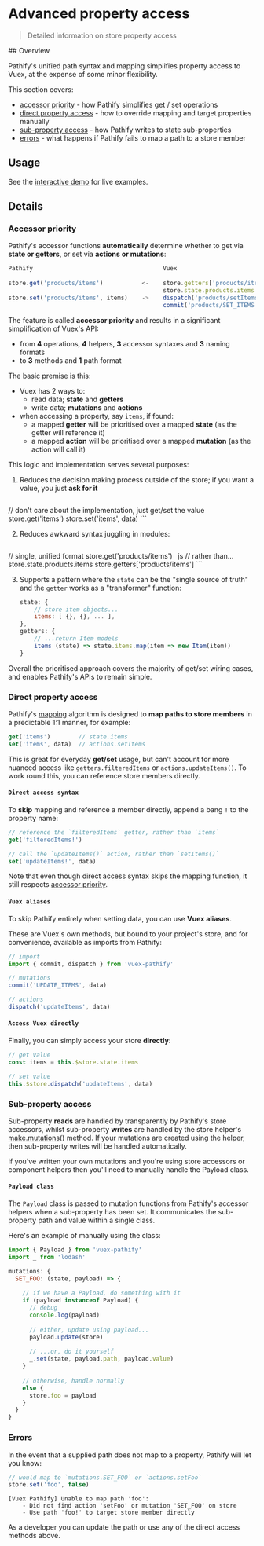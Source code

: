 # Advanced property access

> Detailed information on store property access

## Overview

Pathify's unified path syntax and mapping simplifies property access to Vuex, at the expense of some minor flexibility.

This section covers:

- [accessor priority](#accessor-priority) - how Pathify simplifies get / set operations
- [direct property access](#direct-property-access) - how to override mapping and target properties manually
- [sub-property access](#sub-property-access) - how Pathify writes to state sub-properties
- [errors](#errors) - what happens if Pathify fails to map a path to a store member


## Usage

See the [interactive demo](https://codesandbox.io/s/github/davestewart/vuex-pathify/tree/master/demo?initialpath=api/properties) for live examples.

## Details

### Accessor priority

Pathify's accessor functions **automatically** determine whether to get via **state or getters**, or set via **actions or mutations**:

```js
Pathify                                     Vuex
      
store.get('products/items')           <-    store.getters['products/items']
                                            store.state.products.items
store.set('products/items', items)    ->    dispatch('products/setItems', items)
                                            commit('products/SET_ITEMS', items)
```

The feature is called **accessor priority** and results in a significant simplification of Vuex's API:
 
- from **4** operations, **4** helpers, **3** accessor syntaxes and **3** naming formats
- to **3** methods and **1** path format



The basic premise is this:

- Vuex has 2 ways to:
    - read data; **state** and **getters**
    - write data; **mutations** and **actions**
- when accessing a property, say `items`, if found:
    - a mapped **getter** will be prioritised over a mapped **state** (as the getter will reference it)
    - a mapped **action** will be prioritised over a mapped **mutation** (as the action will call it) 


This logic and implementation serves several purposes:

1. Reduces the decision making process outside of the store; if you want a value, you just **ask for it**

    ```js
// don't care about the implementation, just get/set the value
store.get('items')
store.set('items', data)
    ```

2. Reduces awkward syntax juggling in modules:

    ```js
// single, unified format
store.get('products/items')
    ```
    ```js
// rather than...
store.state.products.items
store.getters['products/items']
    ```

3. Supports a pattern where the `state` can be the "single source of truth" and the `getter` works as a "transformer" function:

    ```js
    state: {
        // store item objects...
        items: [ {}, {}, ... ],
    },
    getters: {
        // ...return Item models
        items (state) => state.items.map(item => new Item(item))
    }
    ```

Overall the prioritised approach covers the majority of get/set wiring cases, and enables Pathify's APIs to remain simple.



### Direct property access

Pathify's [mapping](/guide/mapping.md) algorithm is designed to **map paths to store members** in a predictable 1:1 manner, for example:

```js
get('items')        // state.items
set('items', data)  // actions.setItems
```

This is great for everyday **get/set** usage, but can't account for more nuanced access like `getters.filteredItems` or `actions.updateItems()`. To work round this, you can reference store members directly.

#### `Direct access syntax`

To **skip** mapping and reference a member directly, append a bang `!` to the property name:

```js
// reference the `filteredItems` getter, rather than `items`
get('filteredItems!')
```
```js
// call the `updateItems()` action, rather than `setItems()`
set('updateItems!', data)
```

Note that even though direct access syntax skips the mapping function, it still respects [accessor priority](/api/properties.md#accessor-priority).


#### `Vuex aliases`

To skip Pathify entirely when setting data, you can use **Vuex aliases**.

These are Vuex's own methods, but bound to your project's store, and for convenience, available as imports from Pathify:

```js
// import 
import { commit, dispatch } from 'vuex-pathify'

// mutations
commit('UPDATE_ITEMS', data)

// actions
dispatch('updateItems', data)
```

#### `Access Vuex directly`

Finally, you can simply access your store **directly**:

```js
// get value
const items = this.$store.state.items

// set value
this.$store.dispatch('updateItems', data)
```
 

### Sub-property access

Sub-property **reads** are handled by transparently by Pathify's store accessors, whilst sub-property **writes** are handled by the store helper's [make.mutations()](/api/store.md#make-mutations) method. If your mutations are created using the helper, then sub-property writes will be handled automatically.

If you've written your own mutations and you're using store accessors or component helpers then you'll need to manually handle the Payload class.

#### `Payload class`

The `Payload` class is passed to mutation functions from Pathify's accessor helpers when a sub-property has been set. It communicates the sub-property path and value within a single class.

Here's an example of manually using the class:

```js
import { Payload } from 'vuex-pathify'
import _ from 'lodash'

mutations: {
  SET_FOO: (state, payload) => {
    
    // if we have a Payload, do something with it
    if (payload instanceof Payload) {
      // debug
      console.log(payload)
      
      // either, update using payload...
      payload.update(store)
      
      // ...or, do it yourself
      _.set(state, payload.path, payload.value)
    }
    
    // otherwise, handle normally
    else {
      store.foo = payload
    }
  }
}
```



### Errors

 In the event that a supplied path does not map to a property, Pathify will let you know:

```js
// would map to `mutations.SET_FOO` or `actions.setFoo`
store.set('foo', false) 
```
```text
[Vuex Pathify] Unable to map path 'foo':
    - Did not find action 'setFoo' or mutation 'SET_FOO' on store
    - Use path 'foo!' to target store member directly
```

As a developer you can update the path or use any of the direct access methods above.